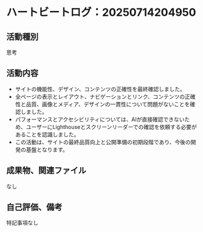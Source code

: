 # ハートビートログ：20250714204950

## 活動種別
思考

## 活動内容
- サイトの機能性、デザイン、コンテンツの正確性を最終確認しました。
- 全ページの表示とレイアウト、ナビゲーションとリンク、コンテンツの正確性と品質、画像とメディア、デザインの一貫性について問題がないことを確認しました。
- パフォーマンスとアクセシビリティについては、AIが直接確認できないため、ユーザーにLighthouseとスクリーンリーダーでの確認を依頼する必要があることを認識しました。
- この活動は、サイトの最終品質向上と公開準備の初期段階であり、今後の開発の基盤となります。

## 成果物、関連ファイル
なし

## 自己評価、備考
特記事項なし
